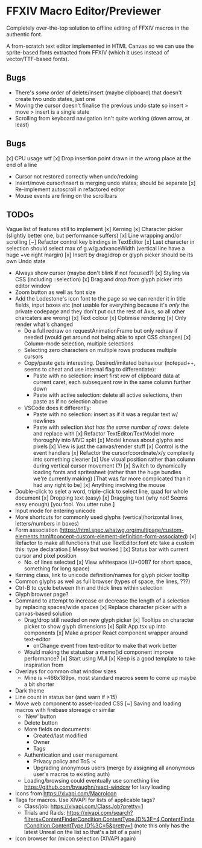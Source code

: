 # FFXIV Macro Editor/Previewer
Completely over-the-top solution to offline editing of FFXIV macros in the authentic font.

A from-scratch text editor implemented in HTML Canvas so we can use the sprite-based fonts
extracted from FFXIV (which it uses instead of vector/TTF-based fonts).
## Bugs
- There's *some* order of delete/insert (maybe clipboard) that doesn't create two undo states, just one
- Moving the cursor doesn't finalise the previous undo state so insert > move > insert is a single state
- Scrolling from keyboard navigation isn't quite working (down arrow, at least)

## Bugs
[x] CPU usage wtf
[x] Drop insertion point drawn in the wrong place at the end of a line
- Cursor not restored correctly when undo/redoing
- Insert/move cursor/insert is merging undo states; should be separate
[x] Re-implement autoscroll in refactored editor
- Mouse events are firing on the scrollbars

## TODOs
Vague list of features still to implement
[x] Kerning
[x] Character picker (slightly better one, but performance suffers)
[x] Line wrapping and/or scrolling
[~] Refactor control key bindings in TextEditor
[x] Last character in selection should select max of g.w/g.advanceWidth (vertical line have a huge +ve right margin)
[x] Insert by drag/drop or glyph picker should be its own Undo state
- Always show cursor (maybe don't blink if not focused?)
[x] Styling via CSS (including ::selection)
[x] Drag and drop from glyph picker into editor window
- Zoom button as well as font size
- Add the Lodestone's icon font to the page so we can render it in title fields, input boxes etc
  (not usable for everything because it's *only* the private codepage and they don't put out the rest of Axis, so all other charcaters are wrong)
[x] Text colour
[x] Optimise rendering
  [x] Only render what's changed
  - Do a full redraw on requestAnimationFrame but only redraw if needed (would get around not being able to spot CSS changes)
[x] Column-mode selection, multiple selections
  - Selecting zero characters on multiple rows produces multiple cursors
  - Copy/paste gets interesting. Desired/imitated behaviour (notepad++, seems to cheat and use internal flag to differentiate):
    - Paste with no selection: insert first row of clipboard data at current caret, each subsequent row in the same column further down
    - Paste with active selection: delete all active selections, then paste as if no selection above
  - VSCode does it differently:
    - Paste with no selection: insert as if it was a regular text w/ newlines
    - Paste with selection *that has the same number of rows*: delete and replace with 
[x] Refactor TextEditor/TextModel more thoroughly into MVC split
  [x] Model knows about glyphs and pixels
  [x] View is just the canvas/render stuff
  [x] Control is the event handlers
[x] Refactor the cursor/coordinate/x/y complexity into something cleaner
[x] Use visual position rather than column during vertical cursor movement (?)
[x] Switch to dynamically loading fonts and spritesheet (rather than the huge bundles we're currently making)
  [That was far more complicated than it had any right to be]
[x] Anything involving the mouse
- Double-click to selet a word, triple-click to select line, quad for whole document
[x] Dropping text (easy)
[x] Dragging text (why not! Seems easy enough) [you fool. You utter rube.]
- Input mode for entering unicode
- More shortcuts for commonly used glyphs (vertical/horizontal lines, letters/numbers in boxes)
- Form association (https://html.spec.whatwg.org/multipage/custom-elements.html#concept-custom-element-definition-form-associated)
[x] Refactor to make all functions that use TextEditor.font etc take a custom this: type declaration
  [ Messy but worked ]
[x] Status bar with current cursor and pixel position
  - No. of lines selected
[x] View whitespace (U+00B7 for short space, something for long space)
- Kerning class, link to unicode definition/names for glyph picker tooltip
- Common glyphs as well as full browser (types of space, the lines, ???)
- Ctrl-B to cycle between thin and thick lines within selection
- Glyph browser page?
- Command to attempt to increase or decrease the length of a selection by replacing spaces/wide spaces
[x] Replace character picker with a canvas-based solution
  - Drag/drop still needed on new glyph picker
[x] Tooltips on character picker to show glyph dimensions
[x] Split App.tsx up into components
  [x] Make a proper React component wrapper around text-editor
    - onChange event from text-editor to make that work better
  - Would making the statusbar a memo()d component improve performance?
[x] Start using MUI
  [x] Keep is a good template to take inspiration from
- Overlays for common chat window sizes
  - Mine is ~466x189px, most standard macros seem to come up maybe a bit shorter
- Dark theme
- Line count in status bar (and warn if >15)
- Move web component to asset-loaded CSS
[~] Saving and loading macros with firebase storeage or similar
  - 'New' button
  - Delete button
  - More fields on documents:
    - Created/last modified
    - Owner
    - Tags
  - Authentication and user management
    - Privacy policy and ToS :<
    - Upgrading anonymous users (merge by assigning all anonymous user's macros to existing auth)
  - Loading/browsing could eventually use something like https://github.com/bvaughn/react-window for lazy loading
- Icons from https://xivapi.com/MacroIcon
- Tags for macros. Use XIVAPI for lists of applicable tags?
  - Class/job: https://xivapi.com/ClassJob?pretty=1
  - Trials and Raids: https://xivapi.com/search?filters=ContentFinderCondition.ContentType.ID%3E=4,ContentFinderCondition.ContentType.ID%3C=5&pretty=1
   (note this only has the latest Unreal on the list so that's a bit of a pain)
- Icon browser for /micon selection (XIVAPI again)